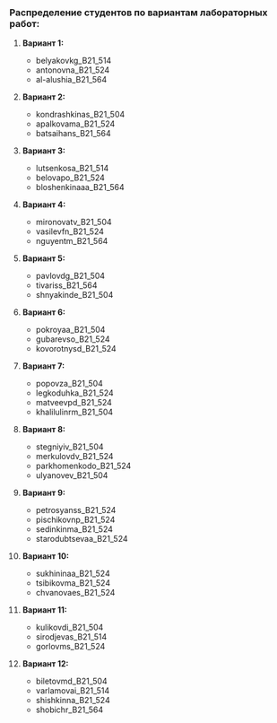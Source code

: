 ### Распределение студентов по вариантам лабораторных работ:

1. **Вариант 1:**
   - belyakovkg_B21_514
   - antonovna_B21_524
   - al-alushia_B21_564

2. **Вариант 2:**
   - kondrashkinas_B21_504
   - apalkovama_B21_524
   - batsaihans_B21_564

3. **Вариант 3:**
   - lutsenkosа_B21_514
   - belovapo_B21_524
   - bloshenkinaaa_B21_564

4. **Вариант 4:**
   - mironovatv_B21_504
   - vasilevfn_B21_524
   - nguyentm_B21_564

5. **Вариант 5:**
   - pavlovdg_B21_504
   - tivariss_B21_564
   - shnyakinde_B21_504 

6. **Вариант 6:**
   - pokroyaa_B21_504
   - gubarevso_B21_524
   - kovorotnysd_B21_524

7. **Вариант 7:**
   - popovza_B21_504
   - legkoduhka_B21_524
   - matveevpd_B21_524
   - khalilulinrm_B21_504 

8. **Вариант 8:**
   - stegniyiv_B21_504
   - merkulovdv_B21_524
   - parkhomenkodo_B21_524
   - ulyanovev_B21_504 

9. **Вариант 9:**
   - petrosyanss_B21_524
   - pischikovnp_B21_524
   - sedinkinma_B21_524
   - starodubtsevaa_B21_524

10. **Вариант 10:**
    - sukhininаа_B21_524
    - tsibikovma_B21_524
    - chvanovaes_B21_524
    

11. **Вариант 11:**
    - kulikovdi_B21_504
    - sirodjevas_B21_514
    - gorlovms_B21_524


12. **Вариант 12:**
    - biletovmd_B21_504
    - varlamovai_B21_514
    - shishkinna_B21_524
    - shobichr_B21_564